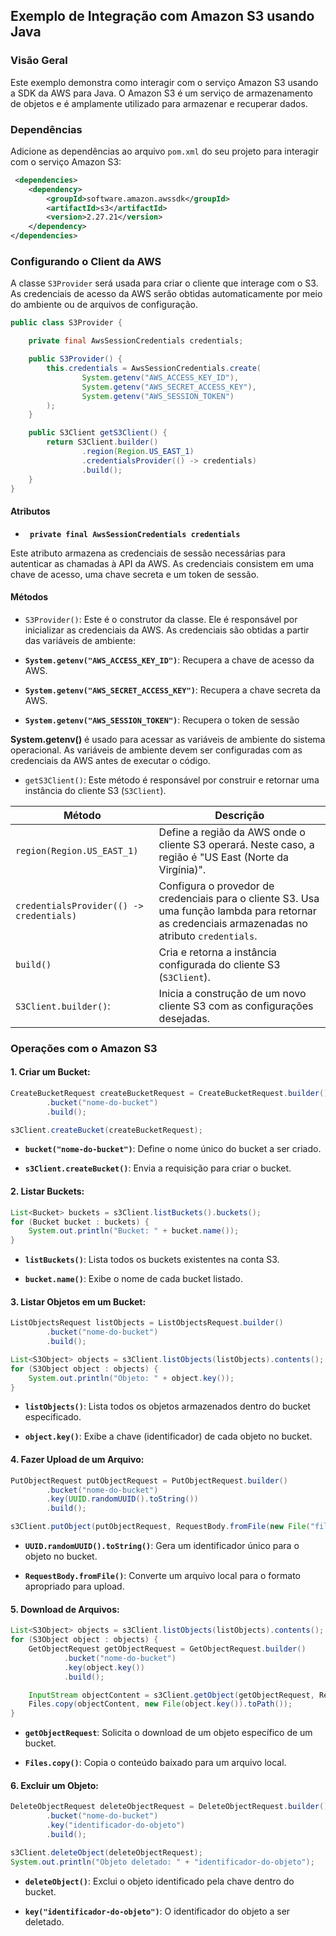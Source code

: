 ## Exemplo de Integração com Amazon S3 usando Java

### Visão Geral

Este exemplo demonstra como interagir com o serviço Amazon S3 usando a SDK da AWS para Java. O Amazon S3 é um serviço de
armazenamento de objetos e é amplamente utilizado para armazenar e recuperar dados.

### Dependências

Adicione as dependências ao arquivo `pom.xml` do seu projeto para interagir com o serviço Amazon S3:

```xml
 <dependencies>
    <dependency>
        <groupId>software.amazon.awssdk</groupId>
        <artifactId>s3</artifactId>
        <version>2.27.21</version>
    </dependency>
</dependencies>
```

### Configurando o Client da AWS

A classe `S3Provider` será usada para criar o cliente que interage com o S3. As credenciais de acesso da AWS serão
obtidas automaticamente por meio do ambiente ou de arquivos de configuração.

```java
public class S3Provider {

    private final AwsSessionCredentials credentials;

    public S3Provider() {
        this.credentials = AwsSessionCredentials.create(
                System.getenv("AWS_ACCESS_KEY_ID"),
                System.getenv("AWS_SECRET_ACCESS_KEY"),
                System.getenv("AWS_SESSION_TOKEN")
        );
    }

    public S3Client getS3Client() {
        return S3Client.builder()
                .region(Region.US_EAST_1)
                .credentialsProvider(() -> credentials)
                .build();
    }
}

```

#### Atributos

- **` private final AwsSessionCredentials credentials`**

Este atributo armazena as credenciais de sessão necessárias para autenticar as chamadas à API da AWS. As credenciais
consistem em uma chave de acesso, uma chave secreta e um token de sessão.

#### Métodos

- `S3Provider()`: Este é o construtor da classe. Ele é responsável por inicializar as credenciais da AWS. As credenciais
  são obtidas a partir das variáveis de ambiente:


- **`System.getenv("AWS_ACCESS_KEY_ID")`**: Recupera a chave de acesso da AWS.


- **`System.getenv("AWS_SECRET_ACCESS_KEY")`**: Recupera a chave secreta da AWS.


- **`System.getenv("AWS_SESSION_TOKEN")`**: Recupera o token de sessão

**System.getenv()** é usado para acessar as variáveis de ambiente do sistema operacional. As variáveis de ambiente devem
ser configuradas com as credenciais da AWS antes de executar o código.

- `getS3Client()`: Este método é responsável por construir e retornar uma instância do cliente S3 (`S3Client`).

| Método                                   | Descrição                                                                                                                                        |
|------------------------------------------|--------------------------------------------------------------------------------------------------------------------------------------------------|
| `region(Region.US_EAST_1)`               | Define a região da AWS onde o cliente S3 operará. Neste caso, a região é "US East (Norte da Virgínia)".                                          |
| `credentialsProvider(() -> credentials)` | Configura o provedor de credenciais para o cliente S3. Usa uma função lambda para retornar as credenciais armazenadas no atributo `credentials`. |
| `build()`                                | Cria e retorna a instância configurada do cliente S3 (`S3Client`).                                                                               |
| `S3Client.builder()`:                    | Inicia a construção de um novo cliente S3 com as configurações desejadas.                                                                        |

### Operações com o Amazon S3

#### 1. Criar um Bucket:

```java
CreateBucketRequest createBucketRequest = CreateBucketRequest.builder()
        .bucket("nome-do-bucket")
        .build();

s3Client.createBucket(createBucketRequest);
```

- **`bucket("nome-do-bucket")`**: Define o nome único do bucket a ser criado.


- **`s3Client.createBucket()`**: Envia a requisição para criar o bucket.

#### 2. Listar Buckets:

```java
List<Bucket> buckets = s3Client.listBuckets().buckets();
for (Bucket bucket : buckets) {
    System.out.println("Bucket: " + bucket.name());
}
```

- **`listBuckets()`**: Lista todos os buckets existentes na conta S3.


- **`bucket.name()`**: Exibe o nome de cada bucket listado.

#### 3. Listar Objetos em um Bucket:

```java
ListObjectsRequest listObjects = ListObjectsRequest.builder()
        .bucket("nome-do-bucket")
        .build();

List<S3Object> objects = s3Client.listObjects(listObjects).contents();
for (S3Object object : objects) {
    System.out.println("Objeto: " + object.key());
}
```

- **`listObjects()`**: Lista todos os objetos armazenados dentro do bucket especificado.


- **`object.key()`**: Exibe a chave (identificador) de cada objeto no bucket.

#### 4. Fazer Upload de um Arquivo:

```java
PutObjectRequest putObjectRequest = PutObjectRequest.builder()
        .bucket("nome-do-bucket")
        .key(UUID.randomUUID().toString()) 
        .build();

s3Client.putObject(putObjectRequest, RequestBody.fromFile(new File("file.txt")));
```

- **`UUID.randomUUID().toString()`**: Gera um identificador único para o objeto no bucket.


- **`RequestBody.fromFile()`**: Converte um arquivo local para o formato apropriado para upload.

#### 5. Download de Arquivos:

```java
List<S3Object> objects = s3Client.listObjects(listObjects).contents();
for (S3Object object : objects) {
    GetObjectRequest getObjectRequest = GetObjectRequest.builder()
            .bucket("nome-do-bucket")
            .key(object.key())
            .build();

    InputStream objectContent = s3Client.getObject(getObjectRequest, ResponseTransformer.toInputStream());
    Files.copy(objectContent, new File(object.key()).toPath());
}
```

- **`getObjectRequest`**: Solicita o download de um objeto específico de um bucket.


- **`Files.copy()`**: Copia o conteúdo baixado para um arquivo local.

#### 6. Excluir um Objeto:

```java
DeleteObjectRequest deleteObjectRequest = DeleteObjectRequest.builder()
        .bucket("nome-do-bucket")
        .key("identificador-do-objeto")
        .build();

s3Client.deleteObject(deleteObjectRequest);
System.out.println("Objeto deletado: " + "identificador-do-objeto");
```

- **`deleteObject()`**: Exclui o objeto identificado pela chave dentro do bucket.


- **`key("identificador-do-objeto")`**: O identificador do objeto a ser deletado.
